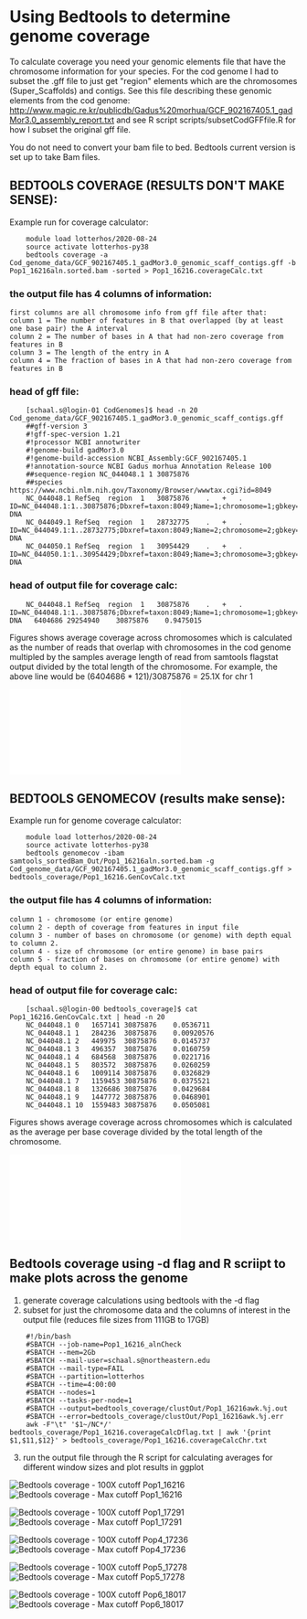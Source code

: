 # Using Bedtools to determine genome coverage

To calculate coverage you need your genomic elements file that have the chromosome information for your species. For the cod genome I had to subset the .gff file to just get "region" elements which are the chromosomes (Super_Scaffolds) and contigs. See this file describing these genomic elements from the cod genome: http://www.magic.re.kr/publicdb/Gadus%20morhua/GCF_902167405.1_gadMor3.0_assembly_report.txt and see R script scripts/subsetCodGFFfile.R for how I subset the original gff file.

You do not need to convert your bam file to bed. Bedtools current version is set up to take Bam files. 

## BEDTOOLS COVERAGE (RESULTS DON'T MAKE SENSE): 
Example run for coverage calculator: 
```
	module load lotterhos/2020-08-24
	source activate lotterhos-py38
	bedtools coverage -a Cod_genome_data/GCF_902167405.1_gadMor3.0_genomic_scaff_contigs.gff -b Pop1_16216aln.sorted.bam -sorted > Pop1_16216.coverageCalc.txt
```

### the output file has 4 columns of information: 

	first columns are all chromosome info from gff file after that:
	column 1 = The number of features in B that overlapped (by at least one base pair) the A interval
	column 2 = The number of bases in A that had non-zero coverage from features in B
	column 3 = The length of the entry in A
	column 4 = The fraction of bases in A that had non-zero coverage from features in B


### head of gff file: 
```
	[schaal.s@login-01 CodGenomes]$ head -n 20 Cod_genome_data/GCF_902167405.1_gadMor3.0_genomic_scaff_contigs.gff 
	##gff-version 3
	#!gff-spec-version 1.21
	#!processor NCBI annotwriter
	#!genome-build gadMor3.0
	#!genome-build-accession NCBI_Assembly:GCF_902167405.1
	#!annotation-source NCBI Gadus morhua Annotation Release 100
	##sequence-region NC_044048.1 1 30875876
	##species https://www.ncbi.nlm.nih.gov/Taxonomy/Browser/wwwtax.cgi?id=8049
	NC_044048.1	RefSeq	region	1	30875876	.	+	.	ID=NC_044048.1:1..30875876;Dbxref=taxon:8049;Name=1;chromosome=1;gbkey=Src;genome=chromosome;mol_type=genomic DNA
	NC_044049.1	RefSeq	region	1	28732775	.	+	.	ID=NC_044049.1:1..28732775;Dbxref=taxon:8049;Name=2;chromosome=2;gbkey=Src;genome=chromosome;mol_type=genomic DNA
	NC_044050.1	RefSeq	region	1	30954429	.	+	.	ID=NC_044050.1:1..30954429;Dbxref=taxon:8049;Name=3;chromosome=3;gbkey=Src;genome=chromosome;mol_type=genomic DNA
```
### head of output file for coverage calc:
```
	NC_044048.1	RefSeq	region	1	30875876	.	+	.	ID=NC_044048.1:1..30875876;Dbxref=taxon:8049;Name=1;chromosome=1;gbkey=Src;genome=chromosome;mol_type=genomic DNA	6404686	29254940	30875876	0.9475015
```
Figures shows average coverage across chromosomes which is calculated as the number of reads that overlap with chromosomes in the cod genome multipled by the samples average length of read from samtools flagstat output divided by the total length of the chromosome.
For example, the above line would be (6404686 * 121)/30875876 = 25.1X for chr 1

![Bedtools Coverage Calc](../Figures/SampCoverage_chrom_genom.pdf)

## BEDTOOLS GENOMECOV (results make sense):
Example run for genome coverage calculator: 
```
	module load lotterhos/2020-08-24
	source activate lotterhos-py38
	bedtools genomecov -ibam samtools_sortedBam_Out/Pop1_16216aln.sorted.bam -g Cod_genome_data/GCF_902167405.1_gadMor3.0_genomic_scaff_contigs.gff > bedtools_coverage/Pop1_16216.GenCovCalc.txt
```
### the output file has 4 columns of information: 

	column 1 - chromosome (or entire genome)
	column 2 - depth of coverage from features in input file
	column 3 - number of bases on chromosome (or genome) with depth equal to column 2.
	column 4 - size of chromosome (or entire genome) in base pairs
	column 5 - fraction of bases on chromosome (or entire genome) with depth equal to column 2.

### head of output file for coverage calc:
```
	[schaal.s@login-00 bedtools_coverage]$ cat Pop1_16216.GenCovCalc.txt | head -n 20
	NC_044048.1	0	1657141	30875876	0.0536711
	NC_044048.1	1	284236	30875876	0.00920576
	NC_044048.1	2	449975	30875876	0.0145737
	NC_044048.1	3	496357	30875876	0.0160759
	NC_044048.1	4	684568	30875876	0.0221716
	NC_044048.1	5	803572	30875876	0.0260259
	NC_044048.1	6	1009114	30875876	0.0326829
	NC_044048.1	7	1159453	30875876	0.0375521
	NC_044048.1	8	1326686	30875876	0.0429684
	NC_044048.1	9	1447772	30875876	0.0468901
	NC_044048.1	10	1559483	30875876	0.0505081
```
Figures shows average coverage across chromosomes which is calculated as the average per base coverage divided by the total length of the chromosome.  

![Bedtools genomecov Calc](../Figures/SampCoverage_chrom_genomCov.pdf)


## Bedtools coverage using -d flag and R scriipt to make plots across the genome
1) generate coverage calculations using bedtools with the -d flag 
2) subset for just the chromosome data and the columns of interest in the output file (reduces file sizes from 111GB to 17GB)
```
	#!/bin/bash
	#SBATCH --job-name=Pop1_16216_alnCheck
	#SBATCH --mem=2Gb
	#SBATCH --mail-user=schaal.s@northeastern.edu
	#SBATCH --mail-type=FAIL
	#SBATCH --partition=lotterhos
	#SBATCH --time=4:00:00
	#SBATCH --nodes=1
	#SBATCH --tasks-per-node=1
	#SBATCH --output=bedtools_coverage/clustOut/Pop1_16216awk.%j.out
	#SBATCH --error=bedtools_coverage/clustOut/Pop1_16216awk.%j.err
	awk -F"\t" '$1~/NC*/' bedtools_coverage/Pop1_16216.coverageCalcDflag.txt | awk '{print $1,$11,$12}' > bedtools_coverage/Pop1_16216.coverageCalcChr.txt
```
3) run the output file through the R script for calculating averages for different window sizes and plot results in ggplot


![Bedtools coverage - 100X cutoff Pop1_16216](../Figures/Pop1_16216100XcoveragePlot10000.png)
![Bedtools coverage - Max cutoff Pop1_16216](../Figures/Pop1_16216MaxcoveragePlot10000.png)

![Bedtools coverage - 100X cutoff Pop1_17291](../Figures/Pop1_17291100XcoveragePlot10000.png)
![Bedtools coverage - Max cutoff Pop1_17291](../Figures/Pop1_17291MaxcoveragePlot10000.png)

![Bedtools coverage - 100X cutoff Pop4_17236](../Figures/Pop4_17236100XcoveragePlot10000.png)
![Bedtools coverage - Max cutoff Pop4_17236](../Figures/Pop4_17236MaxcoveragePlot10000.png)

![Bedtools coverage - 100X cutoff Pop5_17278](../Figures/Pop5_17278100XcoveragePlot10000.png)
![Bedtools coverage - Max cutoff Pop5_17278](../Figures/Pop5_17278MaxcoveragePlot10000.png)

![Bedtools coverage - 100X cutoff Pop6_18017](../Figures/Pop6_18017100XcoveragePlot10000.png)
![Bedtools coverage - Max cutoff Pop6_18017](../Figures/Pop6_18017MaxcoveragePlot10000.png)
